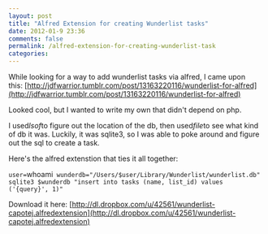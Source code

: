 ```yaml
---
layout: post
title: "Alfred Extension for creating Wunderlist tasks"
date: 2012-01-9 23:36
comments: false
permalink: /alfred-extension-for-creating-wunderlist-task
categories:
---
```


 

While looking for a way to add wunderlist tasks via alfred, I came upon this: [http://jdfwarrior.tumblr.com/post/13163220116/wunderlist-for-alfred](http://jdfwarrior.tumblr.com/post/13163220116/wunderlist-for-alfred) 

Looked cool, but I wanted to write my own that didn't depend on php.

I used*lsof*to figure out the location of the db, then used*file*to see what kind of db it was. Luckily, it was sqlite3, so I was able to poke around and figure out the sql to create a task.

Here's the alfred extenstion that ties it all together:

`user=`whoami`
wunderdb="/Users/$user/Library/Wunderlist/wunderlist.db"
sqlite3 $wunderdb "insert into tasks (name, list_id) values ('{query}', 1)"`

Download it here: [http://dl.dropbox.com/u/42561/wunderlist-capotej.alfredextension](http://dl.dropbox.com/u/42561/wunderlist-capotej.alfredextension) 